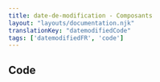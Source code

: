 ```yaml
---
title: date-de-modification - Composants
layout: "layouts/documentation.njk"
translationKey: "datemodifiedCode"
tags: ['datemodifiedFR', 'code']
---
```


## Code